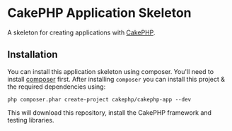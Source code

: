 # CakePHP Application Skeleton

A skeleton for creating applications with [CakePHP](http://cakephp.org).

## Installation

You can install this application skeleton using composer. You'll need to install
[composer](http://getcomposer.org/doc/00-intro.md) first. After installing `composer`
you can install this project & the required dependencies using:

	php composer.phar create-project cakephp/cakephp-app --dev

This will download this repository, install the CakePHP framework and testing libraries.
